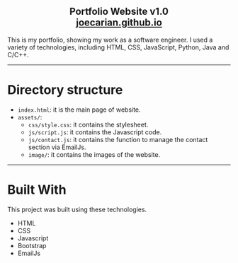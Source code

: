 
<h2 align="center">
    Portfolio Website v1.0<br/>
    <a href="https://joecarian.github.io/" target="_blank" rel="noopener">
    joecarian.github.io</a>
</h2>

This is my portfolio, showing my work as a software engineer. I used a variety of technologies, including HTML, CSS, JavaScript, Python, Java and C/C++.

---

# Directory structure
* `index.html`: it is the main page of website. 
* `assets/`:
    * `css/style.css`: it contains the stylesheet. 
    * `js/script.js`: it contains the Javascript code.
    * `js/contact.js`: it contains the function to manage the contact section via EmailJs.
    * `image/`: it contains the images of the website. 
 
---

# Built With
This project was built using these technologies.

* HTML
* CSS
* Javascript
* Bootstrap
* EmailJs
